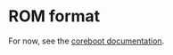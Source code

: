 # ROM format

For now, see the [coreboot documentation](https://doc.coreboot.org/soc/amd/psp_integration.html).
